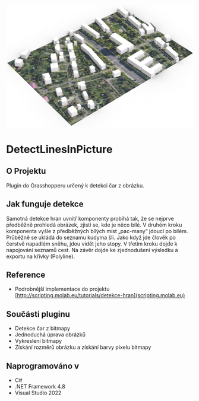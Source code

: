 ![priklad](https://github.com/HynPl/DetectLinesInPicture/blob/main/images/vizualizace.jpg?raw=true)

# DetectLinesInPicture
## O Projektu
Plugin do Grasshopperu určený k detekci čar z obrázku.

## Jak funguje detekce
Samotná detekce hran uvnitř komponenty probíhá tak, že se nejprve předběžně prohledá obrázek, zjistí se, kde je něco bílé. V druhém kroku komponenta vyšle z předběžných bílých míst „pac-many“ jdoucí po bílém. Průběžně se ukládá do seznamu kudyma šli. Jako když jde člověk po čerstvě napadlém sněhu, jdou vidět jeho stopy. V třetím kroku dojde k napojování seznamů cest. Na závěr dojde ke zjednodušení výsledku a exportu na křivky (Polyline).

## Reference
- Podrobnější implementace do projektu [http://scripting.molab.eu/tutorials/detekce-hran](scripting.molab.eu)

## Součásti pluginu
- Detekce čar z bitmapy
- Jednoduchá úprava obrázků
- Vykreslení bitmapy
- Získání rozměrů obrázku a získání barvy pixelu bitmapy

## Naprogramováno v
- C# 
- .NET Framework 4.8
- Visual Studio 2022
